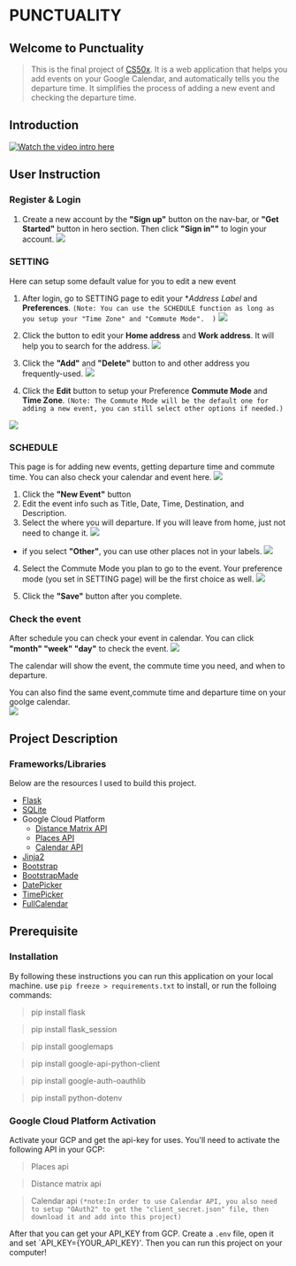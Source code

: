 # PUNCTUALITY

## Welcome to Punctuality
>This is the final project of [CS50x](https://cs50.harvard.edu/x/2020/). It is a web application that helps you add events on your Google Calendar, and automatically tells you the departure time. It simplifies the process of adding a new event and checking the departure time.

## Introduction 
[![Watch the video intro here](https://img.youtube.com/vi/VpiKutowMow/maxresdefault.jpg)](https://youtu.be/VpiKutowMow)

## User Instruction
### Register & Login
1. Create a new account by the **"Sign up"** button on the nav-bar, or **"Get Started"** button in hero section. Then click **"Sign in""** to login your account.
![](https://i.imgur.com/nIkX0Hw.png)

### SETTING
Here can setup some default value for you to edit a new event 
1. After login, go to SETTING page to edit your **Address Label* and **Preferences**. 
`(Note: You can use the SCHEDULE function as long as you setup your "Time Zone" and "Commute Mode".  )`
![](https://i.imgur.com/ypJ5y9h.png)


2. Click the <i class="fa fa-edit"></i> button to edit your **Home address** and **Work address**. It will help you to search for the address. 
![](https://i.imgur.com/FZ4oOJ2.png=300x150)
3. Click the **"Add"** and **"Delete"** button to and other address you frequently-used.
![](https://i.imgur.com/dLEXtTu.png=300x150)

4. Click the **Edit** button to setup your Preference **Commute Mode** and **Time Zone**.
`(Note: The Commute Mode will be the default one for adding a new event, you can still select other options if needed.)`

![](https://i.imgur.com/6XYHXts.png=300x160)

### SCHEDULE
This page is for adding new events, getting departure time and commute time. You can also check your calendar and event here.
![](https://i.imgur.com/HLTg7Nu.png)

1. Click the **"New Event"** button
2. Edit the event info such as Title, Date, Time, Destination, and Description.
3. Select the where you will departure. If you will leave from home, just not need to change it.
![](https://i.imgur.com/ALApHbv.png=260x340)

- if you select **"Other"**, you can use other places not in your labels.
    ![](https://i.imgur.com/TrJDUtH.png=200x150)

4. Select the Commute Mode you plan to go to the event. Your preference mode (you set in SETTING page) will be the first choice as well.
![](https://i.imgur.com/sSPZukD.png=200x90)

5. Click the **"Save"** button after you complete.

### Check the event

After schedule you can check your event in calendar. You can click **"month" "week" "day"** to check the event.
![](https://i.imgur.com/EvIjSQD.png)

The calendar will show the event, the commute time you need, and when to departure.

You can also find the same event,commute time and departure time on your goolge calendar.  
![](https://i.imgur.com/sbJWrzh.png)

## Project Description
### Frameworks/Libraries
Below are the resources I used to build this project.
- [Flask](https://flask.palletsprojects.com/en/1.1.x/)
- [SQLite](https://www.sqlite.org/index.html)
- Google Cloud Platform
    - [Distance Matrix API](https://developers.google.com/maps/documentation/distance-matrix/overview)
    - [Places API](https://developers.google.com/places/web-service/overview)
    - [Calendar API](https://developers.google.com/calendar)
- [Jinja2](https://jinja.palletsprojects.com/en/2.11.x/)
- [Bootstrap](https://getbootstrap.com/)
- [BootstrapMade](https://bootstrapmade.com/)
- [DatePicker](https://fengyuanchen.github.io/datepicker/)
- [TimePicker](https://www.jonthornton.com/jquery-timepicker/)
- [FullCalendar](https://fullcalendar.io/)

## Prerequisite
### Installation
By following these instructions you can run this application on your local machine.
use `pip freeze > requirements.txt` to install, or run the folloing commands: 
>pip install flask

>pip install flask_session

>pip install googlemaps

>pip install google-api-python-client

>pip install google-auth-oauthlib

>pip install python-dotenv

### Google Cloud Platform Activation
Activate your GCP and get the api-key for uses.
You'll need to activate the following API in your GCP:
>Places api

>Distance matrix api

>Calendar api
`(*note:In order to use Calendar API, you also need to setup "OAuth2" to get the "client_secret.json" file, then download it and add into this project) `

After that you can get your API_KEY from GCP.
Create a `.env` file, open it and set
`API_KEY={YOUR_API_KEY}‵. Then you can run this project on your computer!

